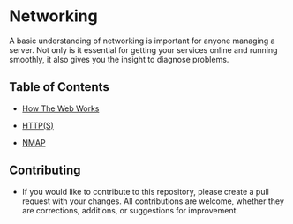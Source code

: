 # Networking

A basic understanding of networking is important for anyone managing a server. Not only is it essential for getting your services online and running smoothly, it also gives you the insight to diagnose problems.

## Table of Contents

  - [How The Web Works](https://github.com/TRUBDUBZ/Networking/tree/master/HowTheWebWorks) 
  
  - [HTTP(S)](https://github.com/TRUBDUBZ/Networking/tree/master/HTTPS)
  
  - [NMAP](https://github.com/TRUBDUBZ/Networking/tree/master/NMAP)

## Contributing

- If you would like to contribute to this repository, please create a pull request with your changes. All contributions are welcome, whether they are     corrections, additions, or suggestions for improvement.
